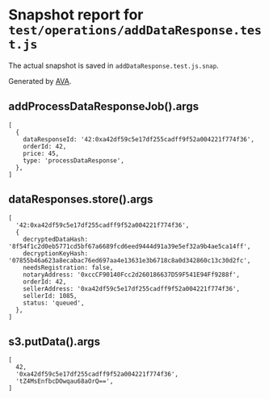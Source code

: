 # Snapshot report for `test/operations/addDataResponse.test.js`

The actual snapshot is saved in `addDataResponse.test.js.snap`.

Generated by [AVA](https://ava.li).

## addProcessDataResponseJob().args

    [
      {
        dataResponseId: '42:0xa42df59c5e17df255cadff9f52a004221f774f36',
        orderId: 42,
        price: 45,
        type: 'processDataResponse',
      },
    ]

## dataResponses.store().args

    [
      '42:0xa42df59c5e17df255cadff9f52a004221f774f36',
      {
        decryptedDataHash: '8f54f1c2d0eb5771cd5bf67a6689fcd6eed9444d91a39e5ef32a9b4ae5ca14ff',
        decryptionKeyHash: '07855b46a623a8ecabac76ed697aa4e13631e3b6718c8a0d342860c13c30d2fc',
        needsRegistration: false,
        notaryAddress: '0xccCF90140Fcc2d260186637D59F541E94Ff9288f',
        orderId: 42,
        sellerAddress: '0xa42df59c5e17df255cadff9f52a004221f774f36',
        sellerId: 1085,
        status: 'queued',
      },
    ]

## s3.putData().args

    [
      42,
      '0xa42df59c5e17df255cadff9f52a004221f774f36',
      'tZ4MsEnfbcDOwqau68aOrQ==',
    ]
